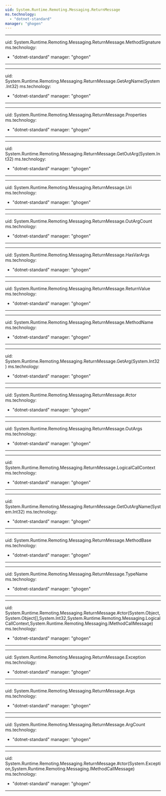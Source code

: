 ```yaml
---
uid: System.Runtime.Remoting.Messaging.ReturnMessage
ms.technology: 
  - "dotnet-standard"
manager: "ghogen"
---
```


---
uid: System.Runtime.Remoting.Messaging.ReturnMessage.MethodSignature
ms.technology: 
  - "dotnet-standard"
manager: "ghogen"
---

---
uid: System.Runtime.Remoting.Messaging.ReturnMessage.GetArgName(System.Int32)
ms.technology: 
  - "dotnet-standard"
manager: "ghogen"
---

---
uid: System.Runtime.Remoting.Messaging.ReturnMessage.Properties
ms.technology: 
  - "dotnet-standard"
manager: "ghogen"
---

---
uid: System.Runtime.Remoting.Messaging.ReturnMessage.GetOutArg(System.Int32)
ms.technology: 
  - "dotnet-standard"
manager: "ghogen"
---

---
uid: System.Runtime.Remoting.Messaging.ReturnMessage.Uri
ms.technology: 
  - "dotnet-standard"
manager: "ghogen"
---

---
uid: System.Runtime.Remoting.Messaging.ReturnMessage.OutArgCount
ms.technology: 
  - "dotnet-standard"
manager: "ghogen"
---

---
uid: System.Runtime.Remoting.Messaging.ReturnMessage.HasVarArgs
ms.technology: 
  - "dotnet-standard"
manager: "ghogen"
---

---
uid: System.Runtime.Remoting.Messaging.ReturnMessage.ReturnValue
ms.technology: 
  - "dotnet-standard"
manager: "ghogen"
---

---
uid: System.Runtime.Remoting.Messaging.ReturnMessage.MethodName
ms.technology: 
  - "dotnet-standard"
manager: "ghogen"
---

---
uid: System.Runtime.Remoting.Messaging.ReturnMessage.GetArg(System.Int32)
ms.technology: 
  - "dotnet-standard"
manager: "ghogen"
---

---
uid: System.Runtime.Remoting.Messaging.ReturnMessage.#ctor
ms.technology: 
  - "dotnet-standard"
manager: "ghogen"
---

---
uid: System.Runtime.Remoting.Messaging.ReturnMessage.OutArgs
ms.technology: 
  - "dotnet-standard"
manager: "ghogen"
---

---
uid: System.Runtime.Remoting.Messaging.ReturnMessage.LogicalCallContext
ms.technology: 
  - "dotnet-standard"
manager: "ghogen"
---

---
uid: System.Runtime.Remoting.Messaging.ReturnMessage.GetOutArgName(System.Int32)
ms.technology: 
  - "dotnet-standard"
manager: "ghogen"
---

---
uid: System.Runtime.Remoting.Messaging.ReturnMessage.MethodBase
ms.technology: 
  - "dotnet-standard"
manager: "ghogen"
---

---
uid: System.Runtime.Remoting.Messaging.ReturnMessage.TypeName
ms.technology: 
  - "dotnet-standard"
manager: "ghogen"
---

---
uid: System.Runtime.Remoting.Messaging.ReturnMessage.#ctor(System.Object,System.Object[],System.Int32,System.Runtime.Remoting.Messaging.LogicalCallContext,System.Runtime.Remoting.Messaging.IMethodCallMessage)
ms.technology: 
  - "dotnet-standard"
manager: "ghogen"
---

---
uid: System.Runtime.Remoting.Messaging.ReturnMessage.Exception
ms.technology: 
  - "dotnet-standard"
manager: "ghogen"
---

---
uid: System.Runtime.Remoting.Messaging.ReturnMessage.Args
ms.technology: 
  - "dotnet-standard"
manager: "ghogen"
---

---
uid: System.Runtime.Remoting.Messaging.ReturnMessage.ArgCount
ms.technology: 
  - "dotnet-standard"
manager: "ghogen"
---

---
uid: System.Runtime.Remoting.Messaging.ReturnMessage.#ctor(System.Exception,System.Runtime.Remoting.Messaging.IMethodCallMessage)
ms.technology: 
  - "dotnet-standard"
manager: "ghogen"
---
